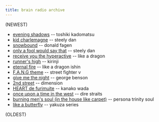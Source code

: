 ```yaml
---
title: brain radio archive
---
```


(NEWEST)

- [evening shadows](https://www.youtube.com/watch?v=qa1lh3afTVo) -- toshiki kadomatsu
- [kid charlemagne](https://www.youtube.com/watch?v=b00h8iKaklQ) -- steely dan
- [snowbound](https://www.youtube.com/watch?v=96GCrZec5u8) -- donald fagen
- [only a fool would say that](https://www.youtube.com/watch?v=Hvz0TOm0zgI) -- steely dan
- [receive you the hyperactive](https://www.youtube.com/watch?v=90zWq5r7zc8) -- like a dragon
- [runner's high](https://www.youtube.com/watch?v=X8_IDTXiduo) -- kirinji
- [eternal fire](https://www.youtube.com/watch?v=ylZjg4HTogQ) -- like a dragon ishin
- [F.A.N.G theme](https://www.youtube.com/watch?v=6hU6VQpmzjY) -- street fighter v
- [give me the night](https://www.youtube.com/watch?v=FIF7wKJb2iU) -- george benson
- [2nd street](https://www.youtube.com/watch?v=RhFpDOyohu0) -- dimension
- [HEART de furimuite](https://www.youtube.com/watch?v=ouoOXDrTsGY) -- kanako wada
- [once upon a time in the west](https://www.youtube.com/watch?v=O78v_GhEtgk) -- dire straits
- [burning men's soul (in the house like carpet)](https://www.youtube.com/watch?v=6plVf2T6AOo) -- persona trinity soul
- [like a butterfly](https://www.youtube.com/watch?v=kcI0nt0NbiI) -- yakuza series

(OLDEST)
